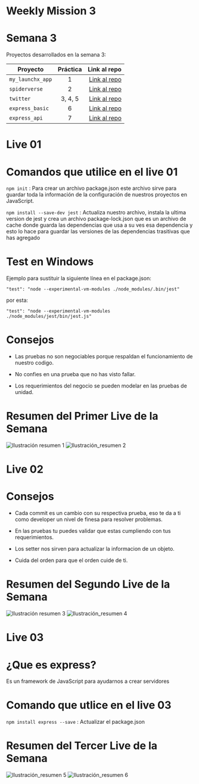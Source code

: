 # Weekly Mission 3

# Semana 3 

Proyectos desarrollados en la semana 3:

| Proyecto | Práctica | Link al repo |
| ------------- |:-------------:| -----:|
|`my_launchx_app`|1|[Link al repo](https://github.com/LaunchX-InnovaccionVirtual/MissionNodeJS)|
|`spiderverse`|2|[Link al repo](https://github.com/LaunchX-InnovaccionVirtual/MissionNodeJS)|
|`twitter`|3, 4, 5|[Link al repo](https://github.com/LaunchX-InnovaccionVirtual/MissionNodeJS)|
|`express_basic`|6|[Link al repo](https://github.com/LaunchX-InnovaccionVirtual/MissionNodeJS)|
|`express_api`|7|[Link al repo](https://github.com/LaunchX-InnovaccionVirtual/MissionNodeJS)|

# Live 01

# Comandos que utilice en el live 01

``` npm init ``` : Para crear un archivo package.json este archivo sirve para guardar toda la información de la configuración de nuestros proyectos en JavaScript.

``` npm install --save-dev jest ``` : Actualiza nuestro archivo, instala la ultima version de jest y crea un archivo package-lock.json que es un archivo de cache donde guarda las dependencias que usa a su ves esa dependencia y esto lo hace para guardar las versiones de las dependencias trasitivas que has agregado   

# Test en Windows 

Ejemplo para sustituir la siguiente línea en el package.json:
``` 
"test": "node --experimental-vm-modules ./node_modules/.bin/jest"
```
por esta:
``` 
"test": "node --experimental-vm-modules ./node_modules/jest/bin/jest.js" 
```
# Consejos

- Las pruebas no son negociables porque respaldan el funcionamiento de nuestro codigo. 

- No confies en una prueba que no has visto fallar.

- Los requerimientos del negocio se pueden modelar en las pruebas de unidad. 

# Resumen del Primer Live de la Semana 
![Ilustración resumen 1](https://user-images.githubusercontent.com/86739150/171525134-0fa79bdf-0d6c-4ce8-8288-dab25787d6c9.png)
![Ilustración_resumen 2](https://user-images.githubusercontent.com/86739150/171525169-bc53d7d6-d503-4a3b-975f-7a945af609fa.png)

# Live 02

# Consejos

- Cada commit es un cambio con su respectiva prueba, eso te da a ti como developer un nivel de finesa para resolver problemas.

- En las pruebas tu puedes validar que estas cumpliendo con tus requerimientos.

- Los setter nos sirven para actualizar la informacion de un objeto.

- Cuida del orden para que el orden cuide de ti. 

# Resumen del Segundo Live de la Semana

![Ilustración resumen 3](https://user-images.githubusercontent.com/86739150/171954019-d7c4737f-9ef3-4077-8b1d-ff9fca742e69.png)
![Ilustración_resumen 4](https://user-images.githubusercontent.com/86739150/171954084-8cb08d1d-8217-49c6-9bda-0ef0fef7f274.png)

# Live 03

# ¿Que es express?

Es un framework de JavaScript para ayudarnos a crear servidores

# Comando que utlice en el live 03

``` npm install express --save ``` : Actualizar el package.json

# Resumen del Tercer Live de la Semana

![Ilustración_resumen 5](https://user-images.githubusercontent.com/86739150/171954084-8cb08d1d-8217-49c6-9bda-0ef0fef7f274.png)
![Ilustración_resumen 6](https://user-images.githubusercontent.com/86739150/172509243-2ee74a55-eb4b-4fe1-a6fd-162798b1f9e6.png)